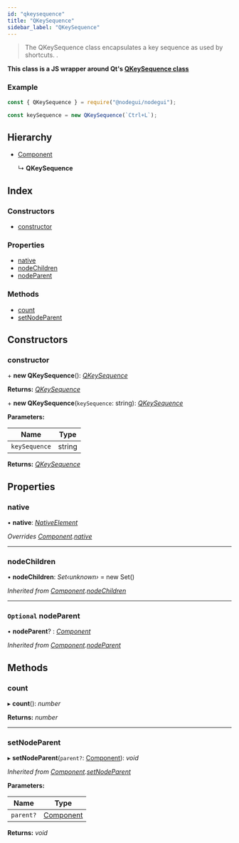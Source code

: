 ```yaml
---
id: "qkeysequence"
title: "QKeySequence"
sidebar_label: "QKeySequence"
---
```


> The QKeySequence class encapsulates a key sequence as used by shortcuts. .

**This class is a JS wrapper around Qt's [QKeySequence class](https://doc.qt.io/qt-5/qkeysequence.html)**

### Example

```javascript
const { QKeySequence } = require("@nodegui/nodegui");

const keySequence = new QKeySequence(`Ctrl+L`);
```

## Hierarchy

* [Component](component.md)

  ↳ **QKeySequence**

## Index

### Constructors

* [constructor](qkeysequence.md#constructor)

### Properties

* [native](qkeysequence.md#native)
* [nodeChildren](qkeysequence.md#nodechildren)
* [nodeParent](qkeysequence.md#optional-nodeparent)

### Methods

* [count](qkeysequence.md#count)
* [setNodeParent](qkeysequence.md#setnodeparent)

## Constructors

###  constructor

\+ **new QKeySequence**(): *[QKeySequence](qkeysequence.md)*

**Returns:** *[QKeySequence](qkeysequence.md)*

\+ **new QKeySequence**(`keySequence`: string): *[QKeySequence](qkeysequence.md)*

**Parameters:**

Name | Type |
------ | ------ |
`keySequence` | string |

**Returns:** *[QKeySequence](qkeysequence.md)*

## Properties

###  native

• **native**: *[NativeElement](../globals.md#nativeelement)*

*Overrides [Component](component.md).[native](component.md#abstract-native)*

___

###  nodeChildren

• **nodeChildren**: *Set‹unknown›* =  new Set()

*Inherited from [Component](component.md).[nodeChildren](component.md#nodechildren)*

___

### `Optional` nodeParent

• **nodeParent**? : *[Component](component.md)*

*Inherited from [Component](component.md).[nodeParent](component.md#optional-nodeparent)*

## Methods

###  count

▸ **count**(): *number*

**Returns:** *number*

___

###  setNodeParent

▸ **setNodeParent**(`parent?`: [Component](component.md)): *void*

*Inherited from [Component](component.md).[setNodeParent](component.md#setnodeparent)*

**Parameters:**

Name | Type |
------ | ------ |
`parent?` | [Component](component.md) |

**Returns:** *void*

